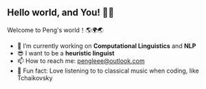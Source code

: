 ## Hello world, and You! 👋🏻

Welcome to Peng's world！🌎🌍🌏

- 🔭 I’m currently working on **Computational Linguistics** and **NLP**
- 😎 I want to be a **heuristic linguist**
- 📫 How to reach me: [pengleee@outlook.com](mailto:pengleee@outlook.com)
- 🎼 Fun fact: Love listening to to classical music when coding, like Tchaikovsky

<!--
- 👯 I’m looking to collaborate on ...
- 🤔 I’m looking for help with ...
- 💬 Ask me about ...
- 🌱 I’m currently learning **Neural Networks & Deep Learning**
-->

<!--
**pengleee/pengleee** is a ✨ _special_ ✨ repository because its `README.md` (this file) appears on your GitHub profile.
![Peng Li's GitHub stats](https://github-readme-stats.vercel.app/api?username=pengleee&show_icons=true&bg_color=00000000)
-->
